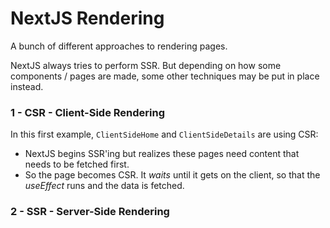 # NextJS Rendering

A bunch of different approaches to rendering pages.

NextJS always tries to perform SSR. But depending on how some components / pages are made, some other techniques may be put in place instead.

### 1 - CSR - Client-Side Rendering

In this first example, `ClientSideHome` and `ClientSideDetails` are using CSR:
- NextJS begins SSR'ing but realizes these pages need content that needs to be fetched first.
- So the page becomes CSR. It *waits* until it gets on the client, so that the *useEffect* runs and the data is fetched.

### 2 - SSR - Server-Side Rendering

